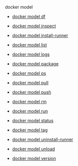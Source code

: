 docker model


<!--
This page is automatically generated from Docker's source code. If you want to
suggest a change to the text that appears here, open a ticket or pull request
in the source repository on GitHub:

https://github.com/docker/model-cli
-->



- [docker model df](https://docs.docker.com/reference/cli/docker/model/df/)

- [docker model inspect](https://docs.docker.com/reference/cli/docker/model/inspect/)

- [docker model install-runner](https://docs.docker.com/reference/cli/docker/model/install-runner/)

- [docker model list](https://docs.docker.com/reference/cli/docker/model/list/)

- [docker model logs](https://docs.docker.com/reference/cli/docker/model/logs/)

- [docker model package](https://docs.docker.com/reference/cli/docker/model/package/)

- [docker model ps](https://docs.docker.com/reference/cli/docker/model/ps/)

- [docker model pull](https://docs.docker.com/reference/cli/docker/model/pull/)

- [docker model push](https://docs.docker.com/reference/cli/docker/model/push/)

- [docker model rm](https://docs.docker.com/reference/cli/docker/model/rm/)

- [docker model run](https://docs.docker.com/reference/cli/docker/model/run/)

- [docker model status](https://docs.docker.com/reference/cli/docker/model/status/)

- [docker model tag](https://docs.docker.com/reference/cli/docker/model/tag/)

- [docker model uninstall-runner](https://docs.docker.com/reference/cli/docker/model/uninstall-runner/)

- [docker model unload](https://docs.docker.com/reference/cli/docker/model/unload/)

- [docker model version](https://docs.docker.com/reference/cli/docker/model/version/)
